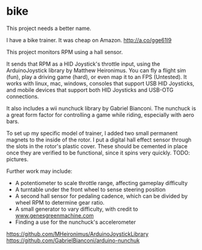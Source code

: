 # bike

This project needs a better name.

I have a bike trainer. It was cheap on Amazon. http://a.co/gge61I9

This project monitors RPM using a hall sensor. 

It sends that RPM as a HID Joystick's throttle input, using the ArduinoJoystick library by Matthew Heironimus. You can fly a flight sim (fun), play a driving game (hard), or even map it to an FPS (Untested). It works with linux, mac, windows, consoles that support USB HID Joysticks, and mobile devices that support both HID Joysticks and USB-OTG connections.

It also includes a wii nunchuck library by Gabriel Bianconi. The nunchuck is a great form factor for controlling a game while riding, especially with aero bars.

To set up my specific model of trainer, I added two small permanent magnets to the inside of the rotor. I put a digital hall effect sensor through the slots in the rotor's plastic cover. These should be cemented in place once they are verified to be functional, since it spins very quickly. TODO: pictures.

Further work may include:
- A potentiometer to scale throttle range, affecting gameplay difficulty
- A turntable under the front wheel to sense steering position
- A second hall sensor for pedaling cadence, which can be divided by wheel RPM to determine gear ratio.
- A small generator to vary difficulty, with credit to www.genesgreenmachine.com
- Finding a use for the nunchuck's accelerometer

https://github.com/MHeironimus/ArduinoJoystickLibrary
https://github.com/GabrielBianconi/arduino-nunchuk
